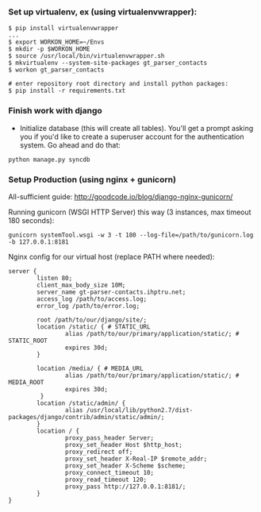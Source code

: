 ### Set up virtualenv, ex (using virtualenvwrapper):

```
$ pip install virtualenvwrapper
...
$ export WORKON_HOME=~/Envs
$ mkdir -p $WORKON_HOME
$ source /usr/local/bin/virtualenvwrapper.sh
$ mkvirtualenv --system-site-packages gt_parser_contacts
$ workon gt_parser_contacts

# enter repository root directory and install python packages:
$ pip install -r requirements.txt
```

### Finish work with django
 * Initialize database (this will create all tables). You'll get a prompt asking you if you'd like to create a superuser account for the authentication system. Go ahead and do that:

```
python manage.py syncdb
```

### Setup Production (using nginx + gunicorn)
All-sufficient guide: http://goodcode.io/blog/django-nginx-gunicorn/

Running gunicorn (WSGI HTTP Server) this way (3 instances, max timeout 180 seconds):

```
gunicorn systemTool.wsgi -w 3 -t 180 --log-file=/path/to/gunicorn.log -b 127.0.0.1:8181
```

Nginx config for our virtual host (replace PATH where needed):

```
server {
        listen 80;
        client_max_body_size 10M;
        server_name gt-parser-contacts.ihptru.net;
        access_log /path/to/access.log;
        error_log /path/to/error.log;

        root /path/to/our/django/site/;
        location /static/ { # STATIC_URL
                alias /path/to/our/primary/application/static/; # STATIC_ROOT
                expires 30d;
        }

        location /media/ { # MEDIA_URL
                alias /path/to/our/primary/application/static/; # MEDIA_ROOT
                expires 30d;
         }
        location /static/admin/ {
                alias /usr/local/lib/python2.7/dist-packages/django/contrib/admin/static/admin/;
        }
        location / {
                proxy_pass_header Server;
                proxy_set_header Host $http_host;
                proxy_redirect off;
                proxy_set_header X-Real-IP $remote_addr;
                proxy_set_header X-Scheme $scheme;
                proxy_connect_timeout 10;
                proxy_read_timeout 120;
                proxy_pass http://127.0.0.1:8181/;
        }
}
```
